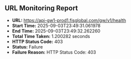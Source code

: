 ## URL Monitoring Report

- **URL:** https://api-gw1-prod1.fisglobal.com/gw/v1/health
- **Start Time:** 2025-09-03T23:49:31.061978
- **End Time:** 2025-09-03T23:49:32.262260
- **Total Time Taken:** 1.200282 seconds
- **HTTP Status Code:** 403
- **Status:** Failure
- **Failure Reason:** HTTP Status Code: 403
